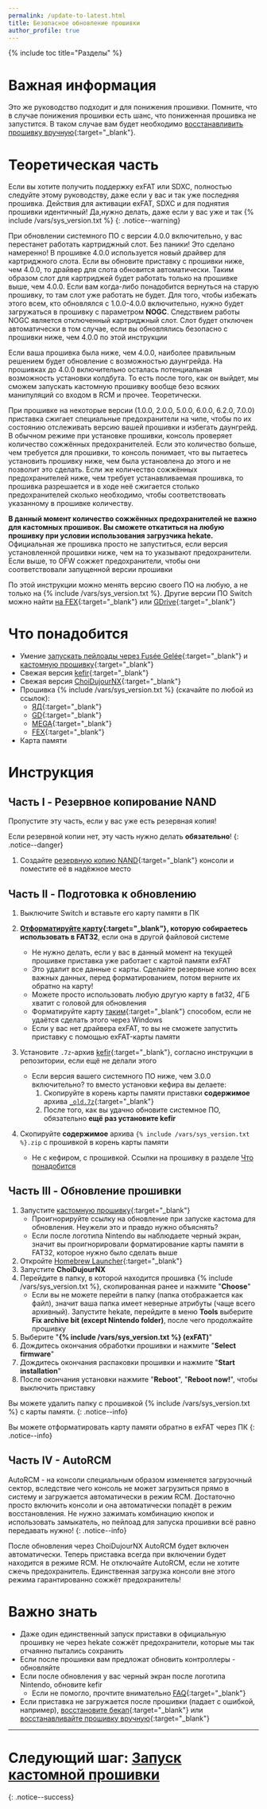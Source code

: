 ```yaml
---
permalink: /update-to-latest.html
title: Безопасное обновление прошивки 
author_profile: true
---
```

{% include toc title="Разделы" %}

# Важная информация

Это же руководство подходит и для понижения прошивки. Помните, что в случае понижения прошивки есть шанс, что пониженная прошивка не запустится. В таком случае вам будет необходимо [восстанавливить прошивку вручную](downgrade_fw){:target="_blank"}. 

# Теоретическая часть

Если вы хотите получить поддержку exFAT или SDXC, полностью следуйте этому руководству, даже если у вас и так уже последняя прошивка. Действия для активации exFAT, SDXC и для поднятия прошивки идентичный! Да,нужно делать, даже если у вас уже и так {% include /vars/sys_version.txt %}
{: .notice--warning}

При обновлении системного ПО с версии 4.0.0 включительно, у вас перестанет работать картриджный слот. Без паники! Это сделано намеренно! В прошивке 4.0.0 используется новый драйвер для картриджного слота. Если вы обновите приставку с прошивки ниже, чем 4.0.0, то драйвер для слота обновится автоматически. Таким образом слот для картриджей будет работать только на прошивке выше, чем 4.0.0. Если вам когда-либо понадобится вернуться на старую прошивку, то там слот уже работать не будет. Для того, чтобы избежать этого всем, кто обновлялся с 1.0.0-4.0.0 включительно, нужно будет загружаться в прошивку с параметром **NOGC**. Следствием работы NOGC является отключенный картриджный слот. Слот будет отключен автоматически в том случае, если вы обновлялись безопасно с прошивки ниже, чем 4.0.0 по этой инструкции

Если ваша прошивка была ниже, чем 4.0.0, наиболее правильным решением будет обновление с возможностью даунгрейда. На прошивках до 4.0.0 включительно осталась потенциальная возможность установки колдбута. То есть после того, как он выйдет, мы сможем запускать кастомную прошивку вообще безо всяких манипуляций со входом в RCM и прочее. Теоретически.

При прошивке на некоторые версии (1.0.0, 2.0.0, 5.0.0, 6.0.0, 6.2.0, 7.0.0) приставка сжигает специальные предохранители на чипе, чтобы по их состоянию отслеживать версию вашей прошивки и избегать даунгрейд. В обычном режиме при установке прошивки, консоль проверяет количество сожжённых предохранителей. Если это количество больше, чем требуется для прошивки, то консоль понимает, что вы пытаетесь установить прошивку ниже, чем была установлена до этого и не позволит это сделать. Если же количество сожжённых предохранителей ниже, чем требует устанавливаемая прошивка, то прошивка разрешается и в ходе неё сжигается столько предохранителей сколько необходимо, чтобы соответствовать указанному в прошивке количеству. 

**В данный момент количество сожжённых предохранителей не важно для кастомных прошивок. Вы сможете откатиться на любую прошивку при условии использования загрузчика hekate.** Официальная же прошивка просто не запуститься, если версия установленной прошивки ниже, чем на то указывают предохранители. Если выше, то OFW сожжет предохранители, чтобы они соответствовали запущенной версии прошивки 

По этой инструкции можно менять версию своего ПО на любую, а не только на {% include /vars/sys_version.txt %}. Другие версии ПО Switch можно найти [на FEX](https://fex.net/912191309314/1157451339){:target="_blank"} или [GDrive](https://drive.google.com/drive/folders/1LVvqeUMd4GpTUvfgVYRqhS-jhgUg3hWz){:target="_blank"} 

# Что понадобится

* Умение [запускать пейлоады через Fusée Gelée](fusee-gelee){:target="_blank"} и [кастомную прошивку](launch-cfw){:target="_blank"}
* Свежая версия [kefir](https://github.com/rashevskyv/switch/releases/latest){:target="_blank"}
* Свежая версия [ChoiDujourNX](https://switchtools.sshnuke.net/){:target="_blank"}
* Прошивка {% include /vars/sys_version.txt %} (скачайте по любой из ссылок):
	* [ЯД](https://yadi.sk/d/8xgh7xlo-5tAVw){:target="_blank"}
	* [GD](https://drive.google.com/open?id=1wIc1yDNSzgU5YRvZDRXXRc4IxNY5DrCN){:target="_blank"}
	* [MEGA](https://mega.nz/#!NkcRBQAY!FQDEXsQW13AV5FG2l4G_1IkqSb97X0EtdmE367NPtZk){:target="_blank"}
	* [FEX](https://fex.net/912191309314/1157451339?fileId=1265814350){:target="_blank"}
* Карта памяти 

# Инструкция

## Часть I - Резервное копирование NAND

Пропустите эту часть, если у вас уже есть резервная копия!

Если резервной копии нет, эту часть нужно делать **обязательно**!
{: .notice--danger}

1. Создайте [резервную копию NAND](backup-nand){:target="_blank"} консоли и поместите её в надёжное место 

## Часть II - Подготовка к обновлению

1. Выключите Switch и вставьте его карту памяти в ПК 
1. **[Отформатируйте карту](http://customfw.xyz/format_sd){:target="_blank"}, которую собираетесь использовать в FAT32**, если она в другой файловой системе
	* Не нужно делать, если у вас в данный момент на текущей прошивке приставка уже работает с картой памяти exFAT 
	* Это удалит все данные с карты. Сделайте резервные копию всех важных данных, перед форматированием, потом верните их обратно на карту!
	* Можете просто использовать любую другую карту в fat32, 4ГБ хватит с головой для обновления 
	* Форматируйте карту [таким](http://customfw.xyz/format_sd){:target="_blank"} способом, если не удаётся сделать этого через Windows
	* Если у вас нет драйвера exFAT, то вы не сможете запустить приставку с помощью exFAT-карты памяти 
1. Установите `.7z`-архив [kefir](https://github.com/rashevskyv/switch/releases/latest){:target="_blank"}, согласно инструкции в репозитории, если ещё не делали этого
	* Если версия вашего системного ПО ниже, чем 3.0.0 включительно? то вместо установки кефира вы делаете: 
		1. Скопируйте в корень карты памяти приставки **содержимое** архива [`_old.7z`](https://github.com/rashevskyv/switch/releases/download/kefir22/old.7z){:target="_blank"}
		1. После того, как вы удачно обновите системное ПО, обязательно **ещё раз установите kefir**

1. Скопируйте **содержимое** архива `{% include /vars/sys_version.txt %}.zip` с прошивкой в корень карты памяти
	* Не с кефиром, с прошивкой. Ссылки на прошивку в разделе [Что понадобится](#что-понадобится)

## Часть III - Обновление прошивки

1. Запустите [кастомную прошивку](launch-cfw){:target="_blank"}
	* Проигнорируйте ссылку на обновление при запуске кастома для обновления. Неужели это и правдо нужно объяснять? 
	* Если после логотипа Nintendo вы наблюдаете черный экран, значит вы проигнорировали форматирование карты памяти в FAT32, которое нужно было сделать выше
1. Откройте [Homebrew Launcher](launch-hbl){:target="_blank"}
1. Запустите **ChoiDujourNX**
1. Перейдите в папку, в которой находится прошивка {% include /vars/sys_version.txt %}, скопированная ранее и нажмите "**Choose**"
	* Если вы не можете перейти в папку (папка отображается как файл), значит ваша папка имеет неверные атрибуты (чаще всего архивный). Запустите hekate, перейдите в меню **Tools** выберите **Fix archive bit (except Nintendo folder)**, после чего продолжайте прошивку
1. Выберите "**{% include /vars/sys_version.txt %} (exFAT)**"
1. Дождитесь окончания обработки прошивки и нажмите "**Select firmware**"
1. Дождитесь окончания распаковки прошивки и нажмите "**Start installation**"
1. После окончания установки нажмите "**Reboot**", "**Reboot now!**", чтобы выключить приставку 

Вы можете удалить папку с прошивкой {% include /vars/sys_version.txt %} с карты памяти. 
{: .notice--info}

Вы можете отформатировать карту памяти обратно в exFAT через ПК
{: .notice--info}


## Часть IV - AutoRCM

AutoRCM - на консоли специальным образом изменяется загрузочный сектор, вследствие чего консоль не может загрузиться прямо в систему и загружается автоматически в режим RCM. Достаточно просто включить консоли и она автоматически попадёт в режим восстановления. Не нужно зажимать комбинацию кнопок и использовать замыкатель, но пейлоад для запуска прошивки всё равно передавать нужно!
{: .notice--info}

После обновления через ChoiDujourNX AutoRCM будет включен автоматически. Теперь приставка всегда при включении будет находится в режиме RCM. Не отключайте AutoRCM, если не хотите сжечь предохранитель. Единственная загрузка консоли вне этого режима гарантированно сожжёт предохранитель!

# Важно знать

* Даже один единственный запуск приставки в официальную прошивку не через hekate сожжёт предохранители, которые мы так отчаянно пытались сохранить 
* Если после прошивки вам предложат обновить контроллеры - обновляйте
* Если после обновления у вас черный экран после логотипа Nintendo, обновите kefir
	* Если не помогло, прочтите внимательно [FAQ](faq){:target="_blank"}
* Если приставка не загружается после прошивки (падает с ошибкой, например), [восстановите бекап](backup-nand#%D0%B2%D0%BE%D1%81%D1%81%D1%82%D0%B0%D0%BD%D0%BE%D0%B2%D0%BB%D0%B5%D0%BD%D0%B8%D0%B5-%D1%80%D0%B5%D0%B7%D0%B5%D1%80%D0%B2%D0%BD%D0%BE%D0%B9-%D0%BA%D0%BE%D0%BF%D0%B8%D0%B8){:target="_blank"} или [восстанавливайте прошивку вручную](downgrade_fw){:target="_blank"}

___

# Следующий шаг: [Запуск кастомной прошивки](launch-cfw) 
{: .notice--success}